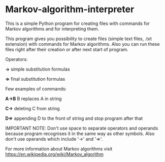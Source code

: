 # Markov-algorithm-interpreter
This is a simple Python program for creating files with commands for Markov algorithms and for interpreting them.

This program gives you possibility to create files (simple text files, .txt extension) with commands for Markov algorithms. Also you can run these files right after their creation or after next start of program.


Operators:

  **->**  simple substitution formulas
  
  **=>**  final substitution formulas


Few examples of commands:

  **A->B**  B replaces A in string
  
  **C->**   deleting C from string
  
  **D=>**   appending D to the front of string and stop program after that


IMPORTANT NOTE:
Don't use space to separate operators and operands because program recognises it in the same way as other symbols. Also don't use operands which include '->' and '=>'.


For more information about Markov algorithms visit
https://en.wikipedia.org/wiki/Markov_algorithm
